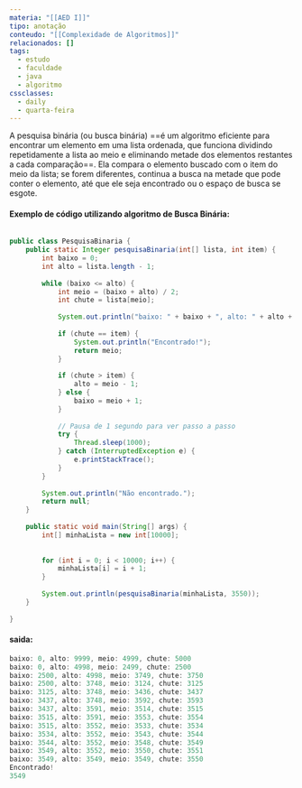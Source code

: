 ```yaml
---
materia: "[[AED I]]"
tipo: anotação
conteudo: "[[Complexidade de Algoritmos]]"
relacionados: []
tags:
  - estudo
  - faculdade
  - java
  - algoritmo
cssclasses:
  - daily
  - quarta-feira
---
```

A pesquisa binária (ou busca binária) ==é um algoritmo eficiente para encontrar um elemento em uma lista ordenada, que funciona dividindo repetidamente a lista ao meio e eliminando metade dos elementos restantes a cada comparação==. Ela compara o elemento buscado com o item do meio da lista; se forem diferentes, continua a busca na metade que pode conter o elemento, até que ele seja encontrado ou o espaço de busca se esgote.


#### Exemplo de código utilizando algoritmo de Busca Binária:

```java
  
public class PesquisaBinaria {  
    public static Integer pesquisaBinaria(int[] lista, int item) {  
        int baixo = 0;  
        int alto = lista.length - 1;  
  
        while (baixo <= alto) {  
            int meio = (baixo + alto) / 2;  
            int chute = lista[meio];  
  
            System.out.println("baixo: " + baixo + ", alto: " + alto + ", meio: " + meio + ", chute: " + chute);  
  
            if (chute == item) {  
                System.out.println("Encontrado!");  
                return meio;  
            }  
  
            if (chute > item) {  
                alto = meio - 1;  
            } else {  
                baixo = meio + 1;  
            }  
  
            // Pausa de 1 segundo para ver passo a passo  
            try {  
                Thread.sleep(1000);  
            } catch (InterruptedException e) {  
                e.printStackTrace();  
            }  
        }  
  
        System.out.println("Não encontrado.");  
        return null;  
    }  
  
    public static void main(String[] args) {  
        int[] minhaLista = new int[10000];  
  
   
        for (int i = 0; i < 10000; i++) {  
            minhaLista[i] = i + 1;  
        }  
  
        System.out.println(pesquisaBinaria(minhaLista, 3550));   
    }  
  
}
```

#### saida:

```java
baixo: 0, alto: 9999, meio: 4999, chute: 5000
baixo: 0, alto: 4998, meio: 2499, chute: 2500
baixo: 2500, alto: 4998, meio: 3749, chute: 3750
baixo: 2500, alto: 3748, meio: 3124, chute: 3125
baixo: 3125, alto: 3748, meio: 3436, chute: 3437
baixo: 3437, alto: 3748, meio: 3592, chute: 3593
baixo: 3437, alto: 3591, meio: 3514, chute: 3515
baixo: 3515, alto: 3591, meio: 3553, chute: 3554
baixo: 3515, alto: 3552, meio: 3533, chute: 3534
baixo: 3534, alto: 3552, meio: 3543, chute: 3544
baixo: 3544, alto: 3552, meio: 3548, chute: 3549
baixo: 3549, alto: 3552, meio: 3550, chute: 3551
baixo: 3549, alto: 3549, meio: 3549, chute: 3550
Encontrado!
3549
```

